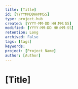 ```yaml
---
title: [Title]
id: [YYYYMMDDHHMMSS] 
type: project-hub
created: [YYYY-MM-DD HH:MM:SS] 
modified: [YYYY-MM-DD HH:MM:SS] 
retention: Long
archived: False
tags: [tags]
keywords: 
project: [Project Name]
author: [Author]
---
```


# [Title]



